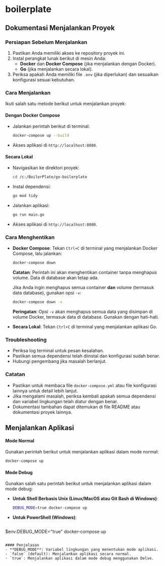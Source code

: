 # boilerplate
## Dokumentasi Menjalankan Proyek
### Persiapan Sebelum Menjalankan
1. Pastikan Anda memiliki akses ke repository proyek ini.
2. Instal perangkat lunak berikut di mesin Anda:
    - **Docker** dan **Docker Compose** (jika menjalankan dengan Docker).
    - **Go** (jika menjalankan secara lokal).
3. Periksa apakah Anda memiliki file `.env` (jika diperlukan) dan sesuaikan konfigurasi sesuai kebutuhan.

### Cara Menjalankan
Ikuti salah satu metode berikut untuk menjalankan proyek:

#### Dengan Docker Compose
- Jalankan perintah berikut di terminal:
  ```bash
  docker-compose up --build
  ```
- Akses aplikasi di `http://localhost:8080`.

#### Secara Lokal
- Navigasikan ke direktori proyek:
  ```bash
  cd /c:/BoilerPlate/go-boilerplate
  ```
- Instal dependensi:
  ```bash
  go mod tidy
  ```
- Jalankan aplikasi:
  ```bash
  go run main.go
  ```
- Akses aplikasi di `http://localhost:8080`.

### Cara Menghentikan
- **Docker Compose**: Tekan `Ctrl+C` di terminal yang menjalankan Docker Compose, lalu jalankan:
  ```bash
  docker-compose down
  ```
  **Catatan**: Perintah ini akan menghentikan container tanpa menghapus volume. Data di database akan tetap ada.

  Jika Anda ingin menghapus semua container **dan** volume (termasuk data database), gunakan opsi `-v`:
  ```bash
  docker-compose down -v
  ```
  **Peringatan**: Opsi `-v` akan menghapus semua data yang disimpan di volume Docker, termasuk data di database. Gunakan dengan hati-hati.

- **Secara Lokal**: Tekan `Ctrl+C` di terminal yang menjalankan aplikasi Go.

### Troubleshooting
- Periksa log terminal untuk pesan kesalahan.
- Pastikan semua dependensi telah diinstal dan konfigurasi sudah benar.
- Hubungi pengembang jika masalah berlanjut.

### Catatan
- Pastikan untuk membaca file `docker-compose.yml` atau file konfigurasi lainnya untuk detail lebih lanjut.
- Jika mengalami masalah, periksa kembali apakah semua dependensi dan variabel lingkungan telah diatur dengan benar.
- Dokumentasi tambahan dapat ditemukan di file README atau dokumentasi proyek lainnya.

## Menjalankan Aplikasi

#### Mode Normal
Gunakan perintah berikut untuk menjalankan aplikasi dalam mode normal:
```bash
docker-compose up
```

#### Mode Debug
Gunakan salah satu perintah berikut untuk menjalankan aplikasi dalam mode debug:

- **Untuk Shell Berbasis Unix (Linux/MacOS atau Git Bash di Windows)**:
  ```bash
  DEBUG_MODE=true docker-compose up
  ```

- **Untuk PowerShell (Windows)**:
  ```powershell
$env:DEBUG_MODE="true"
  docker-compose up
  ```

#### Penjelasan
- **DEBUG_MODE**: Variabel lingkungan yang menentukan mode aplikasi.
  - `false` (default): Menjalankan aplikasi secara normal.
  - `true`: Menjalankan aplikasi dalam mode debug menggunakan Delve.